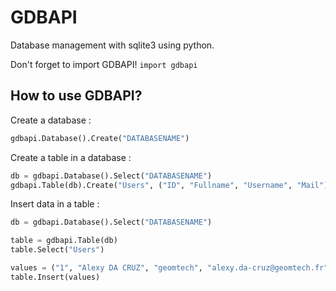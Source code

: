 # GDBAPI
Database management with sqlite3 using python.

Don't forget to import GDBAPI!
``import gdbapi``

## How to use GDBAPI?
Create a database :
```python
gdbapi.Database().Create("DATABASENAME")
```

Create a table in a database :
```python
db = gdbapi.Database().Select("DATABASENAME")
gdbapi.Table(db).Create("Users", ("ID", "Fullname", "Username", "Mail"))
```

Insert data in a table :
```python
db = gdbapi.Database().Select("DATABASENAME")

table = gdbapi.Table(db)
table.Select("Users")

values = ("1", "Alexy DA CRUZ", "geomtech", "alexy.da-cruz@geomtech.fr")
table.Insert(values)
```